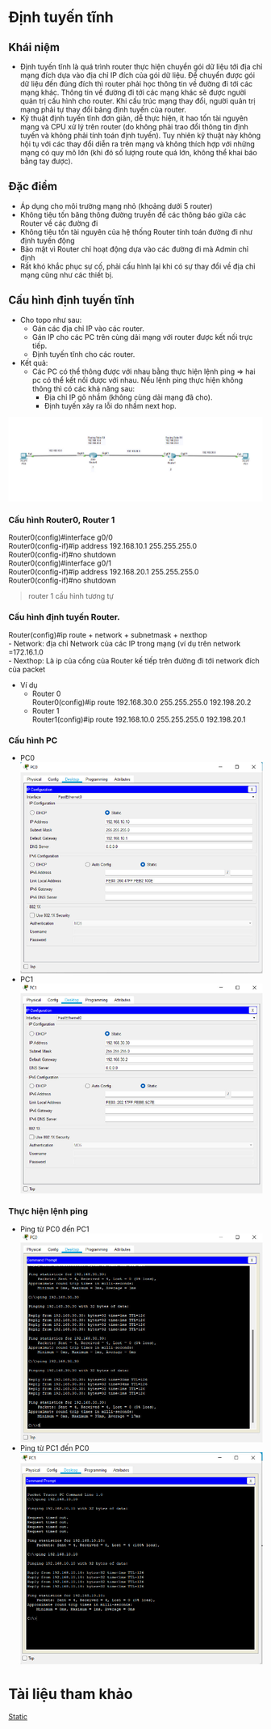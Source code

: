 # Định tuyến tĩnh
## Khái niệm
* Định tuyến tĩnh là quá trình router thực hiện chuyển gói dữ liệu tới địa chỉ mạng đích dựa vào địa chỉ IP đích của gói dữ liệu. Để chuyển được gói dữ liệu đến đúng đích thì router phải học thông tin về đường đi tới các mạng khác. Thông tin về đường đi tới các mạng khác sẽ được người quản trị cấu hình cho router. Khi cấu trúc mạng thay đổi, người quản trị mạng phải tự thay đổi bảng định tuyến của router.
* Kỹ thuật định tuyến tĩnh đơn giản, dễ thực hiện, ít hao tốn tài nguyên mạng và CPU xử lý trên router (do không phải trao đổi thông tin định tuyến và không phải tính toán định tuyến). Tuy nhiên kỹ thuật này không hội tụ với các thay đổi diễn ra trên mạng và không thích hợp với những mạng có quy mô lớn (khi đó số lượng route quá lớn, không thể khai báo bằng tay được).
## Đặc điểm
* Áp dụng cho môi trường mạng nhỏ (khoảng dưới 5 router)
* Không tiêu tốn băng thông đường truyền để các thông báo giữa các Router về các đường đi
* Không tiêu tốn tài nguyên của hệ thống Router tính toán đường đi như định tuyến động
* Bảo mật vì Router chỉ hoạt động dựa vào các đường đi mà Admin chỉ định
* Rất khó khắc phục sự cố, phải cấu hình lại khi có sự thay đổi về địa chỉ mạng cũng như các thiết bị.
## Cấu hình định tuyến tĩnh   
* Cho topo như sau: 
    - Gán các địa chỉ IP vào các router.
    - Gán IP cho các PC trên cùng dải mạng với router được kết nối trực tiếp.
    - Định tuyến tĩnh cho các router.
* Kết quả:
    - Các PC có thể thông được với nhau bằng thực hiện lệnh ping => hai pc có thể kết nối được với nhau. Nếu lệnh ping thực hiện không thông thì có các khả năng sau:
        * Địa chỉ IP gõ nhầm (không cùng dải mạng đã cho).
        * Định tuyến xảy ra lỗi do nhầm next hop.      

![](../CCNA/images/z3458188294938_fbf22c68cd871f282440fb0a840a5423.jpg)    

### Cấu hình Router0, Router 1        

Router0(config)#interface g0/0                    
Router0(config-if)#ip address 192.168.10.1 255.255.255.0   
Router0(config-if)#no shutdown    
Router0(config)#interface g0/1                    
Router0(config-if)#ip address 192.168.20.1 255.255.255.0   
Router0(config-if)#no shutdown     
> router 1 cấu hình tương tự 

### Cấu hình định tuyến Router.   

Router(config)#ip route + network + subnetmask + nexthop    
    - Network: địa chỉ Network của các IP trong mạng (ví dụ trên network =172.16.1.0    
    - Nexthop: Là ip của cổng của Router kế tiếp trên đường đi tới network đích của packet
     
* Ví dụ       
    * Router 0        
        Router0(config)#ip route 192.168.30.0 255.255.255.0 192.198.20.2     
    * Router 1     
        Router1(config)#ip route 192.168.10.0 255.255.255.0 192.198.20.1

### Cấu hình PC 
* PC0     
![](../CCNA/images/z3458276737469_04134acbde47c59c7a5e5b47b789023c.jpg)     
* PC1
![](../CCNA/images/z3458278435419_7ec0569c887246f75ce13223a2e90aa2.jpg)    

### Thực hiện lệnh ping    
* Ping từ PC0 đến PC1
![](../CCNA/images/z3458287128237_98c5bd69473db34737228234c16af663.jpg)   
* Ping từ PC1 đến PC0
![](../CCNA/images/z3458288716350_9883a71bfbdfca1824a3e036d1a7ed37.jpg)

# Tài liệu tham khảo
[Static](https://vnpro.vn/thu-vien/khai-niem-va-cau-hinh-dinh-tuyen-tinh-2347.html)